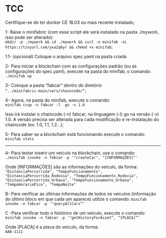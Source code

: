 # TCC

Certifique-se de ter docker CE 18.03 ou mais recente instalado;  


1- Baixe o minifabric (com esse script ele será instalado na pasta ./mywork, isso pode ser alterado):  
```mkdir -p ./mywork && cd ./mywork && curl -o minifab -sL https://tinyurl.com/yxa2q6yr && chmod +x minifab```;    

1.1- (opcional) Coloque o arquivo spec.yaml na pasta criada  

2- Para iniciar a blockchain com as configurações padrão (ou as configurações do spec.yaml), execute na pasta do minifab, o comando:   
```./minifab up```   

3- Coloque a pasta “fabcar” dentro do diretório    
```“../minifabric-main/vars/chaincode/”```;   

4- Agora, na pasta do minifab, execute o comando:    
```minifab ccup -n fabcar -l  go -v 1.0```   

Isso irá instalar o chaincode (-n) fabcar, na linguagem (-l) go na versão (-v) 1.0. A versão precisa ser alterada para cada modificação e re-instalação do chaincode (ex: 1.0, 1.1, 1.2…);  

5- Para saber se a blockchain está funcionando execute o comando:   
```minifab stats```

   
_______________________________________
A- Para testar inserir um veículo na blockchain, use o comando:   
```./minifab invoke -n fabcar -p '"createCar", "[INFORMAÇÕES]"'```        

Onde [INFORMAÇÕES] são as informações do veículo, da forma:   
```"DistanciaPercorrida", "TempoFuncionamento", "DistanciaPercorrida_Rodovia", "TempoFuncionamento_Rodovia", "DistanciaPercorrida_Urbana", "TempoFuncionamento_Urbana", "TempoHorarioPico", "TempoNoite"```


B- Para verificar as últimas informações de todos os veículos (informação do último bloco em que cada um aparece) utilize o comando:
```minifab invoke -n fabcar -p '"queryAllCars”’```   

C -Para verificar todo o histórico de um veículo, execute o comando:    
```minifab invoke -n fabcar -p '"getHistoryForAsset”, “[PLACA]”’```   

Onde [PLACA] é a placa do veículo, da forma:   
```AAA-1111```
